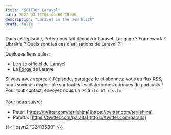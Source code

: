 ```yaml
---
title: "S01E30: Laravel"
date: 2022-03-11T06:00:00-10:00
description: "Laravel is the new black"
draft: false
---
```


Dans cet épisode, Peter nous fait découvrir Laravel. Langage ? Framework ? Librairie ? Quels sont les cas d'utilisations de Laravel ?

Quelques liens utiles:

* Le site officiel de [Laravel](https://laravel.com/)
* La [Forge](https://forge.laravel.com/) de Laravel


Si vous avez apprécié l'épisode, partagez-le et abonnez-vous au flux RSS, nous sommes disponible sur toutes les plateformes connues de podcasts !
Pour tout contact, envoyez nous un ✉️ à `rfc AT rfc.fm`

Pour nous suivre:

* Peter:  [https://twitter.com/teriiehina](https://twitter.com/teriiehina)
* Paraita: [https://twitter.com/paraita](https://twitter.com/paraita)

{{< libsyn2 "22413530" >}}
